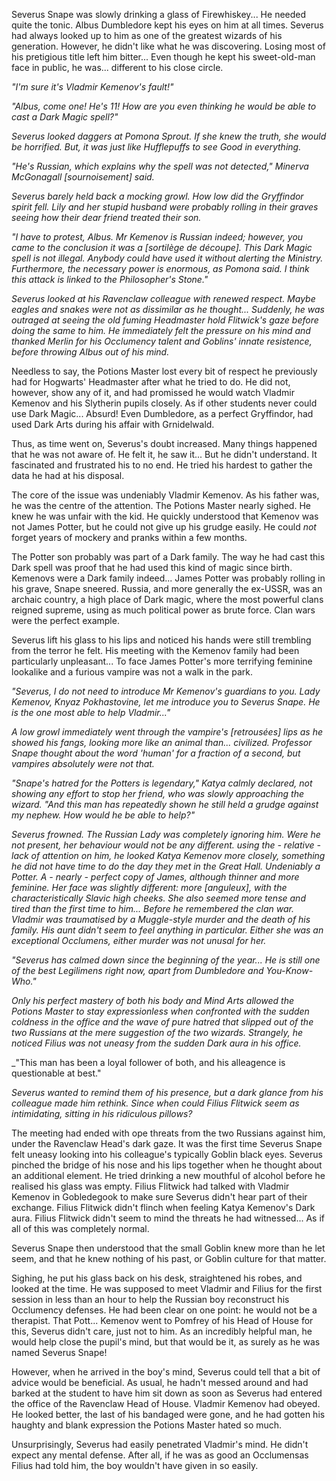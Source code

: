 Severus Snape was slowly drinking a glass of Firewhiskey...
He needed quite the tonic.
Albus Dumbledore kept his eyes on him at all times.
Severus had always looked up to him as one of the greatest wizards of his generation.
However, he didn't like what he was discovering.
Losing most of his pretigious title left him bitter...
Even though he kept his sweet-old-man face in public, he was... different to his close circle.

_"I'm sure it's Vladmir Kemenov's fault!"_

_"Albus, come one! He's 11!
How are you even thinking he would be able to cast a Dark Magic spell?"_

_Severus looked daggers at Pomona Sprout.
If she knew the truth, she would be horrified.
But, it was just like Hufflepuffs to see Good in everything._

_"He's Russian, which explains why the spell was not detected," Minerva McGonagall [sournoisement] said._

_Severus barely held back a mocking growl.
How low did the Gryffindor spirit fell.
Lily and her stupid husband were probably rolling in their graves seeing how their dear friend treated their son._

_"I have to protest, Albus.
Mr Kemenov is Russian indeed; however, you came to the conclusion it was a [sortilège de découpe].
This Dark Magic spell is not illegal.
Anybody could have used it without alerting the Ministry.
Furthermore, the necessary power is enormous, as Pomona said.
I think this attack is linked to the Philosopher's Stone."_

_Severus looked at his Ravenclaw colleague with renewed respect.
Maybe eagles and snakes were not as dissimilar as he thought...
Suddenly, he was outraged at seeing the old fuming Headmaster hold Flitwick's gaze before doing the same to him.
He immediately felt the pressure on his mind and thanked Merlin for his Occlumency talent and Goblins' innate resistence, before throwing Albus out of his mind._

Needless to say, the Potions Master lost every bit of respect he previously had for Hogwarts' Headmaster after what he tried to do.
He did not, however, show any of it, and had promissed he would watch Vladmir Kemenov and his Slytherin pupils closely.
As if other students never could use Dark Magic...
Absurd!
Even Dumbledore, as a perfect Gryffindor, had used Dark Arts during his affair with Grnidelwald.

Thus, as time went on, Severus's doubt increased.
Many things happened that he was not aware of.
He felt it, he saw it...
But he didn't understand.
It fascinated and frustrated his to no end.
He tried his hardest to gather the data he had at his disposal.

The core of the issue was undeniably Vladmir Kemenov.
As his father was, he was the centre of the attention.
The Potions Master nearly sighed.
He knew he was unfair with the kid.
He quickly understood that Kemenov was not James Potter, but he could not give up his grudge easily.
He could *not* forget years of mockery and pranks within a few months.

The Potter son probably was part of a Dark family.
The way he had cast this Dark spell was proof that he had used this kind of magic since birth.
Kemenovs were a Dark family indeed...
James Potter was probably rolling in his grave, Snape sneered.
Russia, and more generally the ex-USSR, was an archaic country, a high place of Dark magic, where the most powerful clans reigned supreme, using as much political power as brute force.
Clan wars were the perfect example.

Severus lift his glass to his lips and noticed his hands were still trembling from the terror he felt.
His meeting with the Kemenov family had been particularly unpleasant...
To face James Potter's more terrifying feminine lookalike and a furious vampire was not a walk in the park.

_"Severus, I do not need to introduce Mr Kemenov's guardians to you.
Lady Kemenov, Knyaz Pokhastovine, let me introduce you to Severus Snape.
He is the one most able to help Vladmir..."_

_A low growl immediately went through the vampire's [retrousées] lips as he showed his fangs, looking more like an animal than... civilized.
Professor Snape thought about the word 'human' for a fraction of a second, but vampires absolutely were not that._

_"Snape's hatred for the Potters is legendary," Katya calmly declared, not showing any effort to stop her friend, who was slowly approaching the wizard.
"And this man has repeatedly shown he still held a grudge against my nephew.
How would he be able to help?"_

_Severus frowned.
The Russian Lady was completely ignoring him.
Were he not present, her behaviour would not be any different.
using the - relative - lack of attention on him, he looked Katya Kemenov more closely, something he did not have time to do the day they met in the Great Hall.
Undeniably a Potter.
A - nearly - perfect copy of James, although thinner and more feminine.
Her face was slightly different: more [anguleux], with the characteristically Slavic high cheeks.
She also seemed more tense and tired than the first time to him...
Before he remembered the clan war.
Vladmir was traumatised by a Muggle-style murder and the death of his family.
His aunt didn't seem to feel anything in particular.
Either she was an exceptional Occlumens, either murder was not unusal for her._

_"Severus has calmed down since the beginning of the year...
He is still one of the best Legilimens right now, apart from Dumbledore and You-Know-Who."_

_Only his perfect mastery of both his body and Mind Arts allowed the Potions Master to stay expressionless when confronted with the sudden coldness in the office and the wave of pure hatred that slipped out of the two Russians at the mere suggestion of the two wizards.
Strangely, he noticed Filius was not uneasy from the sudden Dark aura in his office._

_"This man has been a loyal follower of both, and his alleagence is questionable at best."

_Severus wanted to remind them of his presence, but a dark glance from his colleague made him rethink.
Since when could Filius Flitwick seem as intimidating, sitting in his ridiculous pillows?_

The meeting had ended with ope threats from the two Russians against him, under the Ravenclaw Head's dark gaze.
It was the first time Severus Snape felt uneasy looking into his colleague's typically Goblin black eyes.
Severus pinched the bridge of his nose and his lips together when he thought about an additional element.
He tried drinking a new mouthful of alcohol before he realised his glass was empty.
Filius Flitwick had talked with Vladmir Kemenov in Gobledegook to make sure Severus didn't hear part of their exchange.
Filius Flitwick didn't flinch when feeling Katya Kemenov's Dark aura.
Filius Flitwick didn't seem to mind the threats he had witnessed...
As if all of this was completely normal.

Severus Snape then understood that the small Goblin knew more than he let seem, and that he knew nothing of his past, or Goblin culture for that matter.

Sighing, he put his glass back on his desk, straightened his robes, and looked at the time.
He was supposed to meet Vladmir and Filius for the first session in less than an hour to help the Russian boy reconstruct his Occlumency defenses.
He had been clear on one point: he would not be a therapist.
That Pott... Kemenov went to Pomfrey of his Head of House for this, Severus didn't care, just not to him.
As an incredibly helpful man, he would help close the pupil's mind, but that would be it, as surely as he was named Severus Snape!

However, when he arrived in the boy's mind, Severus could tell that a bit of advice would be beneficial.
As usual, he hadn't messed around and had barked at the student to have him sit down as soon as Severus had entered the office of the Ravenclaw Head of House.
Vladmir Kemenov had obeyed.
He looked better, the last of his bandaged were gone, and he had gotten his haughty and blank expression the Potions Master hated so much.

Unsurprisingly, Severus had easily penetrated Vladmir's mind.
He didn't expect any mental defense.
After all, if he was as good an Occlumensas Filius had told him, the boy wouldn't have given in so easily.  
